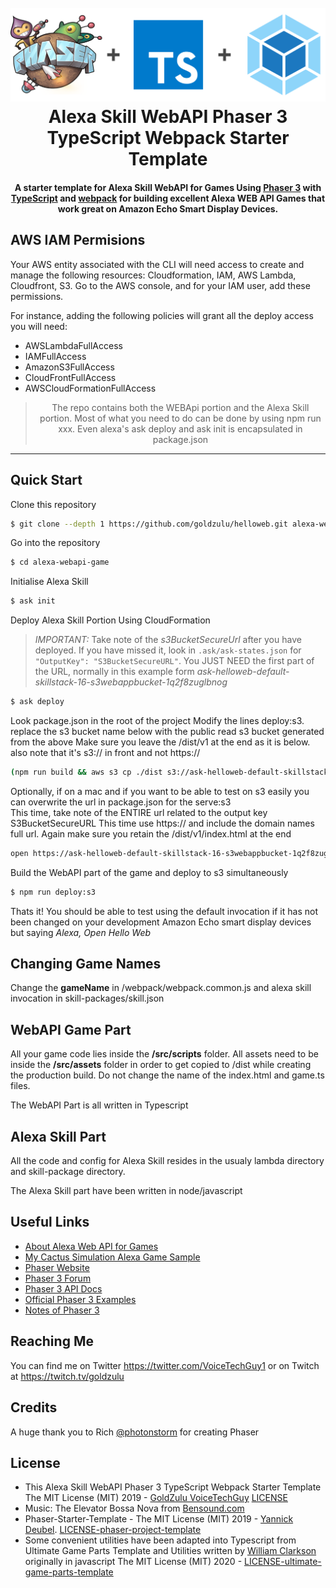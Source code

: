 <h1 align="center">
  <br>
  <a href="https://github.com/goldzulu/helloweb#readme"><img src="readme/header.png" alt="header" width="600"></a>
  <br>
  Alexa Skill WebAPI Phaser 3 TypeScript Webpack Starter Template
  <br>
</h1>

<h4 align="center">
A starter template for Alexa Skill WebAPI for Games Using <a href="https://phaser.io/" target="_blank" >Phaser 3</a> with <a href="https://www.typescriptlang.org/index.html" target="_blank" >TypeScript</a> and <a href="https://webpack.js.org/" target="_blank" >webpack</a> for building excellent Alexa WEB API Games that work great on Amazon Echo Smart Display Devices.</h4>

## AWS IAM Permisions
Your AWS entity associated with the CLI will need access to create and manage the following resources: Cloudformation, IAM, AWS Lambda, Cloudfront, S3. Go to the AWS console, and for your IAM user, add these permissions.

For instance, adding the following policies will grant all the deploy access you will need:
* AWSLambdaFullAccess
* IAMFullAccess
* AmazonS3FullAccess
* CloudFrontFullAccess
* AWSCloudFormationFullAccess

<blockquote align="center">
The repo contains both the WEBApi portion and the Alexa Skill portion. Most of what you need to do can be done by using npm run xxx. Even alexa's ask deploy and ask init is encapsulated in package.json
</blockquote>

---
## Quick Start

Clone this repository
```bash
$ git clone --depth 1 https://github.com/goldzulu/helloweb.git alexa-webapi-game
```

Go into the repository
```bash
$ cd alexa-webapi-game
```

Initialise Alexa Skill
```bash
$ ask init
```

Deploy Alexa Skill Portion Using CloudFormation 
> *IMPORTANT:* Take note of the _s3BucketSecureUrl_ after you have deployed.
> If you have missed it, look in `.ask/ask-states.json` for `"OutputKey": "S3BucketSecureURL"`. 
> You JUST NEED the first part of the URL, normally in this example form _ask-helloweb-default-skillstack-16-s3webappbucket-1q2f8zuglbnog_
```bash
$ ask deploy
```
Look package.json in the root of the project
Modify the lines deploy:s3. replace the s3 bucket name below with the public read s3 bucket generated from the above
Make sure you leave the /dist/v1 at the end as it is below. also note that it's s3:// in front and not https://
```bash
(npm run build && aws s3 cp ./dist s3://ask-helloweb-default-skillstack-16-s3webappbucket-1q2f8zuglbnog/dist/v1 --recursive --acl public-read)
```

Optionally, if on a mac and if you want to be able to test on s3 easily you can overwrite the url in package.json for the serve:s3  
This time, take note of the ENTIRE url related to the output key S3BucketSecureURL
This time use https:// and include the domain names full url. Again make sure you retain the /dist/v1/index.html at the end
```bash
open https://ask-helloweb-default-skillstack-16-s3webappbucket-1q2f8zuglbnog.s3.amazonaws.com/dist/v1/index.html
```

Build the WebAPI part of the game and deploy to s3 simultaneously
```bash
$ npm run deploy:s3
```
Thats it! You should be able to test using the default invocation if it has not been changed on your development Amazon Echo smart display devices but saying _Alexa, Open Hello Web_

## Changing Game Names

Change the **gameName** in /webpack/webpack.common.js and alexa skill invocation in skill-packages/skill.json

## WebAPI Game Part

All your game code lies inside the **/src/scripts** folder. All assets need to be inside the **/src/assets** folder in order to get copied to /dist while creating the production build. Do not change the name of the index.html and game.ts files.

The WebAPI Part is all written in Typescript

## Alexa Skill Part

All the code and config for Alexa Skill resides in the usualy lambda directory and skill-package directory.

The Alexa Skill part have been written in node/javascript



## Useful Links

- [About Alexa Web API for Games](https://developer.amazon.com/en-GB/docs/alexa/web-api-for-games/alexa-games-about.html)
- [My Cactus Simulation Alexa Game Sample](https://github.com/alexa/skill-sample-nodejs-web-api-my-cactus)
- [Phaser Website](https://phaser.io/)
- [Phaser 3 Forum](https://phaser.discourse.group/)
- [Phaser 3 API Docs](https://photonstorm.github.io/phaser3-docs/)
- [Official Phaser 3 Examples](http://labs.phaser.io/)
- [Notes of Phaser 3](https://rexrainbow.github.io/phaser3-rex-notes/docs/site/index.html)

## Reaching Me

You can find me on Twitter https://twitter.com/VoiceTechGuy1 or on Twitch at https://twitch.tv/goldzulu

## Credits

A huge thank you to Rich [@photonstorm](https://github.com/photonstorm) for creating Phaser

## License

* This Alexa Skill WebAPI Phaser 3 TypeScript Webpack Starter Template The MIT License (MIT) 2019 - [GoldZulu VoiceTechGuy](https://github.com/goldzulu) [LICENSE](LICENSE.txt)
* Music: The Elevator Bossa Nova from [Bensound.com](https://www.bensound.com/licensing)
* Phaser-Starter-Template - The MIT License (MIT) 2019 - [Yannick Deubel](https://github.com/yandeu). [LICENSE-phaser-project-template](LICENSE-phaser-project-template.txt)
* Some convenient utilities have been adapted into Typescript from Ultimate Game Parts Template and Utilities written by [William Clarkson](https://phasergames.com) originally in javascript The MIT License (MIT) 2020 - [LICENSE-ultimate-game-parts-template](LICENSE-ultimate-game-parts-template.txt)
